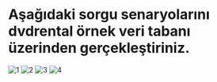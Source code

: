 # Aşağıdaki sorgu senaryolarını dvdrental örnek veri tabanı üzerinden gerçekleştiriniz.
![1](https://user-images.githubusercontent.com/89224500/156438997-23c03d90-4069-45cc-988d-80ccc2abe30b.png)
![2](https://user-images.githubusercontent.com/89224500/156439003-d921425f-4969-44e2-ad3d-eb9efd6e634f.png)
![3](https://user-images.githubusercontent.com/89224500/156439009-cf419b2d-5e6e-4335-9429-968f44d926ba.png)
![4](https://user-images.githubusercontent.com/89224500/156439016-12675e31-f123-429e-b340-1f44ae742af2.png)
